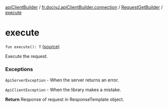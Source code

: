 [apiClientBuilder](../../index.md) / [fr.docjyJ.apiClientBuilder.connection](../index.md) / [RequestGetBuilder](index.md) / [execute](./execute.md)

# execute

`fun execute(): T` [(source)](https://github.com/docjyj/apiClientBuilder/tree/master/src/main/kotlin/fr/docjyJ/apiClientBuilder/connection/RequestGetBuilder.kt#L135)

Execute the request.

### Exceptions

`ApiServerException` - When the server returns an error.

`ApiClientException` - When the library makes a mistake.

**Return**
Response of request in ResponseTemplate object.

